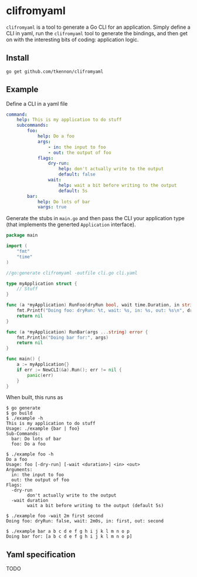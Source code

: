 # clifromyaml

`clifromyaml` is a tool to generate a Go CLI for an application. Simply define a
CLI in yaml, run the `clifromyaml` tool to generate the bindings, and then get
on with the interesting bits of coding: application logic.

## Install

`go get github.com/tkennon/clifromyaml`

## Example

Define a CLI in a yaml file
```yaml
command:
    help: This is my application to do stuff
    subcommands:
        foo:
            help: Do a foo
            args:
                - in: the input to foo
                - out: the output of foo
            flags:
                dry-run:
                    help: don't actually write to the output
                    default: false
                wait:
                    help: wait a bit before writing to the output
                    default: 5s
        bar:
            help: Do lots of bar
            vargs: true
```

Generate the stubs in `main.go` and then pass the CLI your application type
(that implements the generted `Application` interface).
```go
package main

import (
	"fmt"
	"time"
)

//go:generate clifromyaml -outfile cli.go cli.yaml

type myApplication struct {
	// Stuff
}

func (a *myApplication) RunFoo(dryRun bool, wait time.Duration, in string, out string) error {
	fmt.Printf("Doing foo: dryRun: %t, wait: %s, in: %s, out: %s\n", dryRun, wait, in, out)
	return nil
}

func (a *myApplication) RunBar(args ...string) error {
	fmt.Println("Doing bar for:", args)
	return nil
}

func main() {
	a := myApplication{}
	if err := NewCLI(&a).Run(); err != nil {
		panic(err)
	}
}
```
When built, this runs as
```shell
$ go generate
$ go build
$ ./example -h
This is my application to do stuff
Usage: ./example {bar | foo}
Sub-Commands:
  bar: Do lots of bar
  foo: Do a foo

$ ./example foo -h
Do a foo
Usage: foo [-dry-run] [-wait <duration>] <in> <out>
Arguments:
  in: the input to foo
  out: the output of foo
Flags:
  -dry-run
        don't actually write to the output
  -wait duration
        wait a bit before writing to the output (default 5s)

$ ./example foo -wait 2m first second
Doing foo: dryRun: false, wait: 2m0s, in: first, out: second

$ ./example bar a b c d e f g h i j k l m n o p
Doing bar for: [a b c d e f g h i j k l m n o p]
```

## Yaml specification

TODO